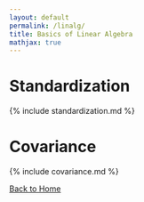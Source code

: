 ```yaml
---
layout: default
permalink: /linalg/
title: Basics of Linear Algebra
mathjax: true
---
```




<script src="https://polyfill.io/v3/polyfill.min.js?features=es6"></script>
<script id="MathJax-script" async
        src="https://cdn.jsdelivr.net/npm/mathjax@3/es5/tex-mml-chtml.js">
</script>


# Standardization

{% include standardization.md %}

<!---
Maybe Later it should be added
# Angle between vectors
{% include vector_angle.md %}
-->

# Covariance
{% include covariance.md %}

[Back to Home](/)